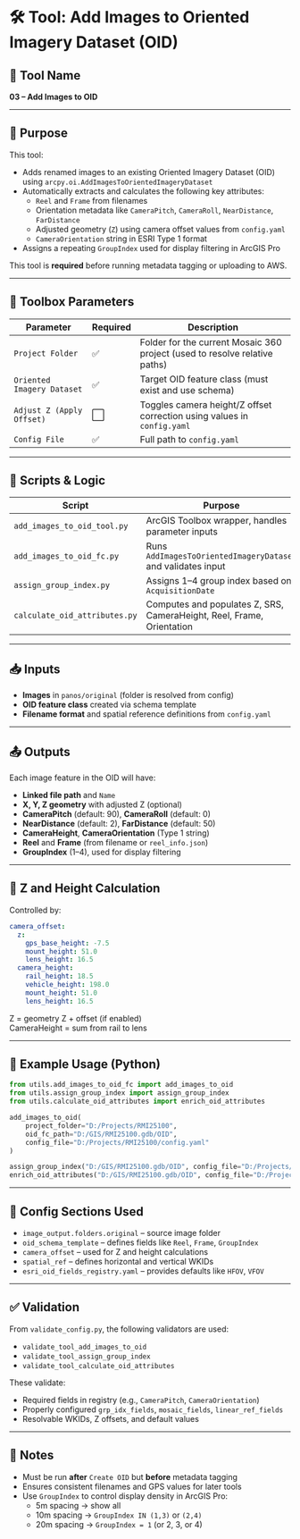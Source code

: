 # 🛠️ Tool: Add Images to Oriented Imagery Dataset (OID)

## 🧰 Tool Name
**03 – Add Images to OID**

---

## 🧭 Purpose

This tool:
- Adds renamed images to an existing Oriented Imagery Dataset (OID) using `arcpy.oi.AddImagesToOrientedImageryDataset`
- Automatically extracts and calculates the following key attributes:
  - `Reel` and `Frame` from filenames
  - Orientation metadata like `CameraPitch`, `CameraRoll`, `NearDistance`, `FarDistance`
  - Adjusted geometry (`Z`) using camera offset values from `config.yaml`
  - `CameraOrientation` string in ESRI Type 1 format
- Assigns a repeating `GroupIndex` used for display filtering in ArcGIS Pro

This tool is **required** before running metadata tagging or uploading to AWS.

---

## 🔧 Toolbox Parameters

| Parameter | Required | Description |
|----------|----------|-------------|
| `Project Folder` | ✅ | Folder for the current Mosaic 360 project (used to resolve relative paths) |
| `Oriented Imagery Dataset` | ✅ | Target OID feature class (must exist and use schema) |
| `Adjust Z (Apply Offset)` | ⬜️ | Toggles camera height/Z offset correction using values in `config.yaml` |
| `Config File` | ✅ | Full path to `config.yaml` |

---

## 🧩 Scripts & Logic

| Script | Purpose |
|--------|---------|
| `add_images_to_oid_tool.py` | ArcGIS Toolbox wrapper, handles parameter inputs |
| `add_images_to_oid_fc.py` | Runs `AddImagesToOrientedImageryDataset` and validates input |
| `assign_group_index.py` | Assigns 1–4 group index based on `AcquisitionDate` |
| `calculate_oid_attributes.py` | Computes and populates Z, SRS, CameraHeight, Reel, Frame, Orientation |

---

## 📥 Inputs

- **Images** in `panos/original` (folder is resolved from config)
- **OID feature class** created via schema template
- **Filename format** and spatial reference definitions from `config.yaml`

---

## 📤 Outputs

Each image feature in the OID will have:

- **Linked file path** and `Name`
- **X, Y, Z geometry** with adjusted Z (optional)
- **CameraPitch** (default: 90), **CameraRoll** (default: 0)
- **NearDistance** (default: 2), **FarDistance** (default: 50)
- **CameraHeight**, **CameraOrientation** (Type 1 string)
- **Reel** and **Frame** (from filename or `reel_info.json`)
- **GroupIndex** (1–4), used for display filtering

---

## 🧮 Z and Height Calculation

Controlled by:
```yaml
camera_offset:
  z:
    gps_base_height: -7.5
    mount_height: 51.0
    lens_height: 16.5
  camera_height:
    rail_height: 18.5
    vehicle_height: 198.0
    mount_height: 51.0
    lens_height: 16.5
```

Z = geometry Z + offset (if enabled)  
CameraHeight = sum from rail to lens

---

## 🧪 Example Usage (Python)

```python
from utils.add_images_to_oid_fc import add_images_to_oid
from utils.assign_group_index import assign_group_index
from utils.calculate_oid_attributes import enrich_oid_attributes

add_images_to_oid(
    project_folder="D:/Projects/RMI25100",
    oid_fc_path="D:/GIS/RMI25100.gdb/OID",
    config_file="D:/Projects/RMI25100/config.yaml"
)

assign_group_index("D:/GIS/RMI25100.gdb/OID", config_file="D:/Projects/RMI25100/config.yaml")
enrich_oid_attributes("D:/GIS/RMI25100.gdb/OID", config_file="D:/Projects/RMI25100/config.yaml")
```

---

## 🔎 Config Sections Used

- `image_output.folders.original` – source image folder
- `oid_schema_template` – defines fields like `Reel`, `Frame`, `GroupIndex`
- `camera_offset` – used for Z and height calculations
- `spatial_ref` – defines horizontal and vertical WKIDs
- `esri_oid_fields_registry.yaml` – provides defaults like `HFOV`, `VFOV`

---

## ✅ Validation

From `validate_config.py`, the following validators are used:
- `validate_tool_add_images_to_oid`
- `validate_tool_assign_group_index`
- `validate_tool_calculate_oid_attributes`

These validate:
- Required fields in registry (e.g., `CameraPitch`, `CameraOrientation`)
- Properly configured `grp_idx_fields`, `mosaic_fields`, `linear_ref_fields`
- Resolvable WKIDs, Z offsets, and default values

---

## 📝 Notes

- Must be run **after** `Create OID` but **before** metadata tagging
- Ensures consistent filenames and GPS values for later tools
- Use `GroupIndex` to control display density in ArcGIS Pro:
  - 5m spacing → show all
  - 10m spacing → `GroupIndex IN (1,3)` or `(2,4)`
  - 20m spacing → `GroupIndex = 1` (or 2, 3, or 4)
